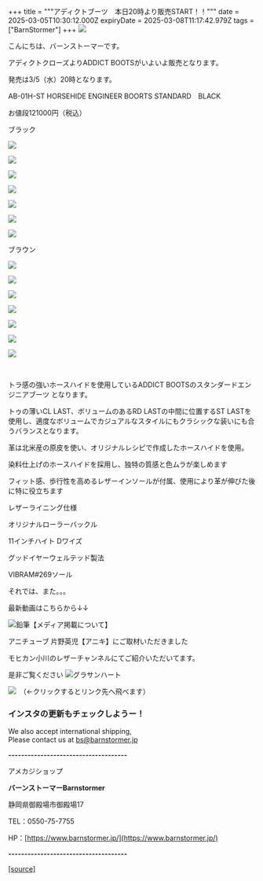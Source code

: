 +++
title = """アディクトブーツ　本日20時より販売START！！"""
date = 2025-03-05T10:30:12.000Z
expiryDate = 2025-03-08T11:17:42.979Z
tags = ["BarnStormer"]
+++
[![](https://stat.ameba.jp/user_images/20231023/16/barnstormer-go/b2/03/p/o0420015015354743273.png)](https://ameblo.jp/barnstormer-go/entry-12825670498.html)

こんにちは、バーンストーマーです。

アディクトクローズよりADDICT BOOTSがいよいよ販売となります。

発売は3/5（水）20時となります。

AB-01H-ST HORSEHIDE ENGINEER BOORTS STANDARD　BLACK

お値段121000円（税込）

ブラック

[![](https://stat.ameba.jp/user_images/20250305/19/barnstormer-go/e3/e5/j/o0466070015551282186.jpg)](https://stat.ameba.jp/user_images/20250305/19/barnstormer-go/e3/e5/j/o0466070015551282186.jpg)

[![](https://stat.ameba.jp/user_images/20250305/19/barnstormer-go/3b/0e/j/o0466070015551281877.jpg)](https://stat.ameba.jp/user_images/20250305/19/barnstormer-go/3b/0e/j/o0466070015551281877.jpg)

[![](https://stat.ameba.jp/user_images/20250305/19/barnstormer-go/a2/4c/j/o0466070015551281880.jpg)](https://stat.ameba.jp/user_images/20250305/19/barnstormer-go/a2/4c/j/o0466070015551281880.jpg)

[![](https://stat.ameba.jp/user_images/20250305/19/barnstormer-go/b9/69/j/o0466070015551281881.jpg)](https://stat.ameba.jp/user_images/20250305/19/barnstormer-go/b9/69/j/o0466070015551281881.jpg)

[![](https://stat.ameba.jp/user_images/20250305/19/barnstormer-go/0e/a8/j/o0466070015551281883.jpg)](https://stat.ameba.jp/user_images/20250305/19/barnstormer-go/0e/a8/j/o0466070015551281883.jpg)

[![](https://stat.ameba.jp/user_images/20250305/19/barnstormer-go/c3/cc/j/o0466070015551281856.jpg)](https://stat.ameba.jp/user_images/20250305/19/barnstormer-go/c3/cc/j/o0466070015551281856.jpg)

[![](https://stat.ameba.jp/user_images/20250305/19/barnstormer-go/ae/30/j/o0466070015551281874.jpg)](https://stat.ameba.jp/user_images/20250305/19/barnstormer-go/ae/30/j/o0466070015551281874.jpg)

ブラウン

[![](https://stat.ameba.jp/user_images/20250305/19/barnstormer-go/0f/2a/j/o0466070015551282184.jpg)](https://stat.ameba.jp/user_images/20250305/19/barnstormer-go/0f/2a/j/o0466070015551282184.jpg)

[![](https://stat.ameba.jp/user_images/20250305/19/barnstormer-go/9e/05/j/o0466070015551281863.jpg)](https://stat.ameba.jp/user_images/20250305/19/barnstormer-go/9e/05/j/o0466070015551281863.jpg)

[![](https://stat.ameba.jp/user_images/20250305/19/barnstormer-go/3c/a3/j/o0466070015551281864.jpg)](https://stat.ameba.jp/user_images/20250305/19/barnstormer-go/3c/a3/j/o0466070015551281864.jpg)

[![](https://stat.ameba.jp/user_images/20250305/19/barnstormer-go/27/c9/j/o0466070015551281866.jpg)](https://stat.ameba.jp/user_images/20250305/19/barnstormer-go/27/c9/j/o0466070015551281866.jpg)

[![](https://stat.ameba.jp/user_images/20250305/19/barnstormer-go/ab/a7/j/o0466070015551281868.jpg)](https://stat.ameba.jp/user_images/20250305/19/barnstormer-go/ab/a7/j/o0466070015551281868.jpg)

[![](https://stat.ameba.jp/user_images/20250305/19/barnstormer-go/b8/ca/j/o0466070015551281869.jpg)](https://stat.ameba.jp/user_images/20250305/19/barnstormer-go/b8/ca/j/o0466070015551281869.jpg)

[![](https://stat.ameba.jp/user_images/20250305/19/barnstormer-go/ae/30/j/o0466070015551281874.jpg)](https://stat.ameba.jp/user_images/20250305/19/barnstormer-go/ae/30/j/o0466070015551281874.jpg)

 

トラ感の強いホースハイドを使用しているADDICT BOOTSのスタンダードエンジニアブーツ となります。  
  
トゥの薄いCL LAST、ボリュームのあるRD LASTの中間に位置するST LASTを使用し、適度なボリュームでカジュアルなスタイルにもクラシックな装いにも合うバランスとなります。  
  
革は北米産の原皮を使い、オリジナルレシピで作成したホースハイドを使用。

  
染料仕上げのホースハイドを採用し、独特の質感と色ムラが楽しめます  
  
フィット感、歩行性を高めるレザーインソールが付属、使用により革が伸びた後に特に役立ちます  
  
レザーライニング仕様  
  
オリジナルローラーバックル   
  
11インチハイト Dワイズ  
  
グッドイヤーウェルテッド製法  
  
VIBRAM#269ソール

それでは、また。。。

最新動画はこちらから↓↓

![鉛筆](https://stat100.ameba.jp/blog/ucs/img/char/char3/519.png)【メディア掲載について】

アニチューブ 片野英児【アニキ】にご取材いただきました

モヒカン小川のレザーチャンネルにてご紹介いただいてます。

是非ご覧ください ![グラサンハート](https://stat100.ameba.jp/blog/ucs/img/char/char3/148.png)

[![](https://stat.ameba.jp/user_images/20230412/16/barnstormer-go/6a/23/p/o0108010815269242493.png)](https://www.instagram.com/barnstormer_daily/)　（←クリックするとリンク先へ飛べます）

### インスタの更新もチェックしようー！

We also accept international shipping,  
Please contact us at bs@barnstormer.jp

**\-------------------------------------**

アメカジショップ

**バーンストーマーBarnstormer**

静岡県御殿場市御殿場17

TEL：0550-75-7755

HP：[https://www.barnstormer.jp/](https://www.barnstormer.jp/)

**\-------------------------------------**

[[source]](https://ameblo.jp/barnstormer-go/entry-12888799747.html)

